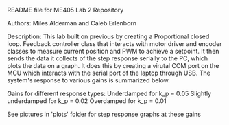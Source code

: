 README file for ME405 Lab 2 Repository

Authors:
Miles Alderman and Caleb Erlenborn

Description:
This lab built on previous by creating a Proportional closed loop. Feedback controller class that interacts with motor driver and encoder classes to measure current position and PWM to achieve a setpoint. It then sends the data it collects of the step response serially to the PC, which plots the data on a graph. It does this by creating a virutal COM port on the MCU which interacts with the serial port of the laptop through USB. The system's response to various gains is summarized below.

Gains for different response types:
Underdamped for k_p = 0.05
Slightly underdamped for k_p = 0.02
Overdamped for k_p = 0.01

See pictures in 'plots' folder for step response graphs at these gains

